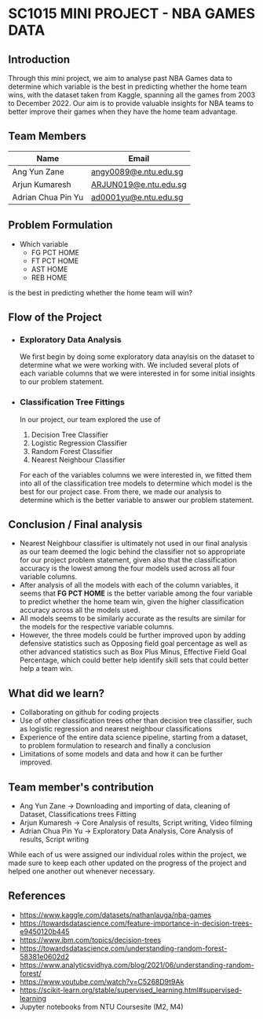 # SC1015 MINI PROJECT - NBA GAMES DATA

## Introduction
Through this mini project, we aim to analyse past NBA Games data to determine which variable is the best in predicting whether the home team wins, with the dataset taken from Kaggle, spanning all the games from 2003 to December 2022. Our aim is to provide valuable insights for NBA teams to better improve their games when they have the home team advantage. 

## Team Members

|Name               |Email                                                 |
|-------------------|------------------------------------------------------|
|Ang Yun Zane       |[angy0089@e.ntu.edu.sg](mailto:angy0089@e.ntu.edu.sg) |
|Arjun Kumaresh     |[ARJUN019@e.ntu.edu.sg](mailto:ARJUN019@e.ntu.edu.sg) |
|Adrian Chua Pin Yu |[ad0001yu@e.ntu.edu.sg](mailto:ad0001yu@e.ntu.edu.sg) |

## Problem Formulation
 - Which variable 
   - FG PCT HOME
   - FT PCT HOME 
   - AST HOME 
   - REB HOME
 
 is the best in predicting whether the home team will win?
 
 ## Flow of the Project
 
- ### Exploratory Data Analysis
  We first begin by doing some exploratory data anaylsis on the dataset to determine what we were working with. We included several plots of each variable columns that we were interested in for some initial insights to our problem statement.

- ### Classification Tree Fittings
  In our project, our team explored the use of
  1. Decision Tree Classifier
  2. Logistic Regression Classifier
  3. Random Forest Classifier
  4. Nearest Neighbour Classifier

  For each of the variables columns we were interested in, we fitted them into all of the classification tree models to determine which model is the best for our project case. From there, we made our analysis to determine which is the better variable to answer our problem statement.

## Conclusion / Final analysis
- Nearest Neighbour classifier is ultimately not used in our final analysis as our team deemed the logic behind the classifier not so appropriate for our project problem statement, given also that the classification accuracy is the lowest among the four models used across all four variable columns.
- After analysis of all the models with each of the column variables, it seems that **FG PCT HOME** is the better variable among the four variable to predict whether the home team win, given the higher classification accuracy across all the models used. 
- All models seems to be similarly accurate as the results are similar for the models for the respective variable columns.
- However, the three models could be further improved upon by adding defensive statistics such as Opposing field goal percentage as well as other advanced statistics such as Box Plus Minus, Effective Field Goal Percentage, which could better help identify skill sets that could better help a team win.

## What did we learn?
- Collaborating on github for coding projects
- Use of other classification trees other than decision tree classifier, such as logistic regression and nearest neighbour classifications
- Experience of the entire data science pipeline, starting from a dataset, to problem formulation to research and finally a conclusion
- Limitations of some models and data and how it can be further improved.

## Team member's contribution

- Ang Yun Zane -> Downloading and importing of data, cleaning of Dataset, Classifications trees Fitting
- Arjun Kumaresh -> Core Analysis of results, Script writing, Video filming
- Adrian Chua Pin Yu -> Exploratory Data Analysis, Core Analysis of results, Script writing

While each of us were assigned our individual roles within the project, we made sure to keep each other updated on the progress of the project and helped one another out whenever necessary.


## References 
- https://www.kaggle.com/datasets/nathanlauga/nba-games
- https://towardsdatascience.com/feature-importance-in-decision-trees-e9450120b445
- https://www.ibm.com/topics/decision-trees
- https://towardsdatascience.com/understanding-random-forest-58381e0602d2
- https://www.analyticsvidhya.com/blog/2021/06/understanding-random-forest/
- https://www.youtube.com/watch?v=C5268D9t9Ak
- https://scikit-learn.org/stable/supervised_learning.html#supervised-learning
- Jupyter notebooks from NTU Coursesite (M2, M4)
